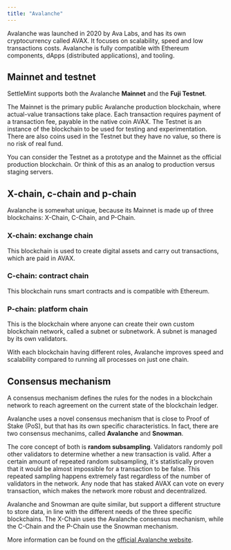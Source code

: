 ```yaml
---
title: "Avalanche"
---
```


Avalanche was launched in 2020 by Ava Labs, and has its own cryptocurrency
called AVAX. It focuses on scalability, speed and low transactions costs.
Avalanche is fully compatible with Ethereum components, dApps (distributed
applications), and tooling.

## Mainnet and testnet

SettleMint supports both the Avalanche **Mainnet** and the **Fuji Testnet**.

The Mainnet is the primary public Avalanche production blockchain, where
actual-value transactions take place. Each transaction requires payment of a
transaction fee, payable in the native coin AVAX. The Testnet is an instance of
the blockchain to be used for testing and experimentation. There are also coins
used in the Testnet but they have no value, so there is no risk of real fund.

You can consider the Testnet as a prototype and the Mainnet as the official
production blockchain. Or think of this as an analog to production versus
staging servers.

## X-chain, c-chain and p-chain

Avalanche is somewhat unique, because its Mainnet is made up of three
blockchains: X-Chain, C-Chain, and P-Chain.

### X-chain: exchange chain

This blockchain is used to create digital assets and carry out transactions,
which are paid in AVAX.

### C-chain: contract chain

This blockchain runs smart contracts and is compatible with Ethereum.

### P-chain: platform chain

This is the blockchain where anyone can create their own custom blockchain
network, called a subnet or subnetwork. A subnet is managed by its own
validators.

With each blockchain having different roles, Avalanche improves speed and
scalability compared to running all processes on just one chain.

## Consensus mechanism

A consensus mechanism defines the rules for the nodes in a blockchain network to
reach agreement on the current state of the blockchain ledger.

Avalanche uses a novel consensus mechanism that is close to Proof of Stake
(PoS), but that has its own specific characteristics. In fact, there are two
consensus mechanims, called **Avalanche** and **Snowman**.

The core concept of both is **random subsampling**. Validators randomly poll
other validators to determine whether a new transaction is valid. After a
certain amount of repeated random subsampling, it's statistically proven that it
would be almost impossible for a transaction to be false. This repeated sampling
happens extremely fast regardless of the number of validators in the network.
Any node that has staked AVAX can vote on every transaction, which makes the
network more robust and decentralized.

Avalanche and Snowman are quite similar, but support a different structure to
store data, in line with the different needs of the three specific blockchains.
The X-Chain uses the Avalanche consensus mechanism, while the C-Chain and the
P-Chain use the Snowman mechanism.

More information can be found on the
[official Avalanche website](https://build.avax.network/docs).
